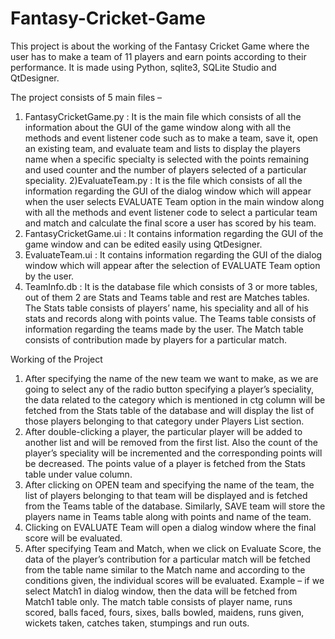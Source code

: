 # Fantasy-Cricket-Game
This project is about the working of the Fantasy Cricket Game where the user has to make a team of 11 players and earn points according to their performance.
It is made using Python, sqlite3, SQLite Studio and QtDesigner.


The project consists of 5 main files –
1) FantasyCricketGame.py : It is the main file which consists of all the information about 
the GUI of the game window along with all the methods and event listener code such 
as to make a team, save it, open an existing team, and evaluate team and lists to 
display the players name when a specific specialty is selected with the points 
remaining and used counter and the number of players selected of a particular 
speciality.
2)EvaluateTeam.py : It is the file which consists of all the information regarding the 
GUI of the dialog window which will appear when the user selects EVALUATE 
Team option in the main window along with all the methods and event listener code to 
select a particular team and match and calculate the final score a user has scored by 
his team.
3) FantasyCricketGame.ui : It contains information regarding the GUI of the game 
window and can be edited easily using QtDesigner.
4) EvaluateTeam.ui : It contains information regarding the GUI of the dialog window 
which will appear after the selection of EVALUATE Team option by the user.
5) TeamInfo.db : It is the database file which consists of 3 or more tables, out of them 2 
are Stats and Teams table and rest are Matches tables. The Stats table consists of 
players’ name, his speciality and all of his stats and records along with points value. 
The Teams table consists of information regarding the teams made by the user. The 
Match table consists of contribution made by players for a particular match.


Working of the Project
1) After specifying the name of the new team we want to make, as we are going to select 
any of the radio button specifying a player’s speciality, the data related to the category 
which is mentioned in ctg column will be fetched from the Stats table of the database 
and will display the list of those players belonging to that category under Players List 
section.
2) After double-clicking a player, the particular player will be added to another list and 
will be removed from the first list. Also the count of the player’s speciality will be 
incremented and the corresponding points will be decreased. The points value of a 
player is fetched from the Stats table under value column.
3) After clicking on OPEN team and specifying the name of the team, the list of players 
belonging to that team will be displayed and is fetched from the Teams table of the 
database. Similarly, SAVE team will store the players name in Teams table along with 
points and name of the team.
4) Clicking on EVALUATE Team will open a dialog window where the final score will 
be evaluated.
5) After specifying Team and Match, when we click on Evaluate Score, the data of the 
player’s contribution for a particular match will be fetched from the table name 
similar to the Match name and according to the conditions given, the individual scores 
will be evaluated. Example – if we select Match1 in dialog window, then the data will 
be fetched from Match1 table only. The match table consists of player name, runs 
scored, balls faced, fours, sixes, balls bowled, maidens, runs given, wickets taken, 
catches taken, stumpings and run outs.
